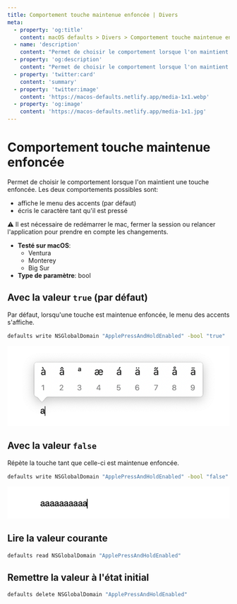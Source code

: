 ```yaml
---
title: Comportement touche maintenue enfoncée | Divers
meta:
  - property: 'og:title'
    content: macOS defaults > Divers > Comportement touche maintenue enfoncée
  - name: 'description'
    content: "Permet de choisir le comportement lorsque l'on maintient une touche enfoncée. Les deux comportements possibles sont:\n\n- affiche le menu des accents (par défaut)\n- écris le caractère tant qu'il est pressé\n\n⚠️ Il est nécessaire de redémarrer le mac, fermer la session ou relancer l'application pour prendre en compte les\nchangements.\n"
  - property: 'og:description'
    content: "Permet de choisir le comportement lorsque l'on maintient une touche enfoncée. Les deux comportements possibles sont:\n\n- affiche le menu des accents (par défaut)\n- écris le caractère tant qu'il est pressé\n\n⚠️ Il est nécessaire de redémarrer le mac, fermer la session ou relancer l'application pour prendre en compte les\nchangements.\n"
  - property: 'twitter:card'
    content: 'summary'
  - property: 'twitter:image'
    content: 'https://macos-defaults.netlify.app/media-1x1.webp'
  - property: 'og:image'
    content: 'https://macos-defaults.netlify.app/media-1x1.jpg'
---
```


# Comportement touche maintenue enfoncée

Permet de choisir le comportement lorsque l'on maintient une touche enfoncée. Les deux comportements possibles sont:

- affiche le menu des accents (par défaut)
- écris le caractère tant qu'il est pressé

⚠️ Il est nécessaire de redémarrer le mac, fermer la session ou relancer l'application pour prendre en compte les
changements.

<!-- break lists -->

- **Testé sur macOS**:
  - Ventura
  - Monterey
  - Big Sur
- **Type de paramètre**: bool

## Avec la valeur `true` (par défaut)

Par défaut, lorsqu'une touche est maintenue enfoncée, le menu des accents s'affiche.

```bash
defaults write NSGlobalDomain "ApplePressAndHoldEnabled" -bool "true"
```

<img
  src="../../misc/images/ApplePressAndHoldEnabled/true.png"
  alt="Exemple avec la valeur true"
  width="696" height="252" style="height: auto"
/>

## Avec la valeur `false`

Répète la touche tant que celle-ci est maintenue enfoncée.

```bash
defaults write NSGlobalDomain "ApplePressAndHoldEnabled" -bool "false"
```

<img
  src="../../misc/images/ApplePressAndHoldEnabled/false.png"
  alt="Exemple avec la valeur false"
  width="696" height="252" style="height: auto"
/>

## Lire la valeur courante

```bash
defaults read NSGlobalDomain "ApplePressAndHoldEnabled"
```

## Remettre la valeur à l'état initial

```bash
defaults delete NSGlobalDomain "ApplePressAndHoldEnabled"
```
